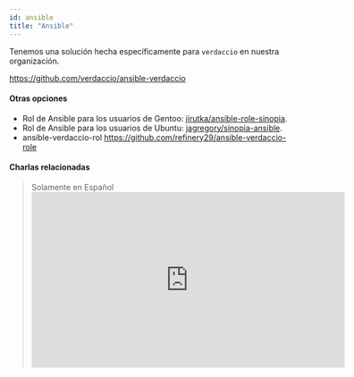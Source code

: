 ```yaml
---
id: ansible
title: "Ansible"
---
```


Tenemos una solución hecha específicamente para `verdaccio` en nuestra organización.

<https://github.com/verdaccio/ansible-verdaccio>

#### Otras opciones

* Rol de Ansible para los usuarios de Gentoo: [jirutka/ansible-role-sinopia](https://github.com/jirutka/ansible-role-sinopia).
* Rol de Ansible para los usuarios de Ubuntu: [jagregory/sinopia-ansible](https://github.com/jagregory/sinopia-ansible).
* ansible-verdaccio-rol <https://github.com/refinery29/ansible-verdaccio-role>

#### Charlas relacionadas

> Solamente en Español <iframe width="560" height="315" src="https://www.youtube.com/embed/EWAxCgZQMAY?enablejsapi=1" frameborder="0" allow="accelerometer; autoplay; encrypted-media; gyroscope; picture-in-picture" allowfullscreen mark="crwd-mark"></iframe>